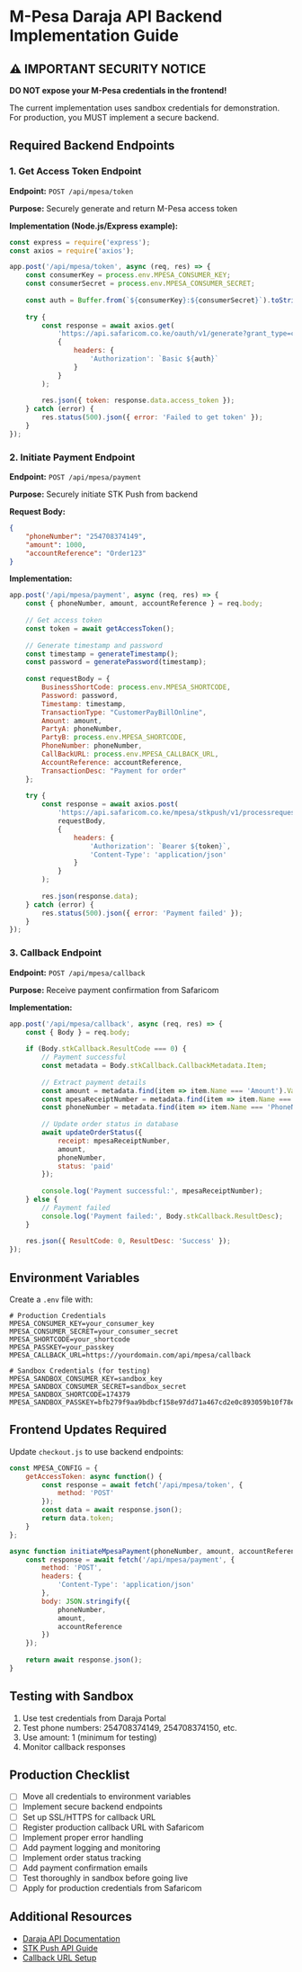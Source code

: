 # M-Pesa Daraja API Backend Implementation Guide

## ⚠️ IMPORTANT SECURITY NOTICE

**DO NOT expose your M-Pesa credentials in the frontend!**

The current implementation uses sandbox credentials for demonstration. For production, you MUST implement a secure backend.

## Required Backend Endpoints

### 1. Get Access Token Endpoint

**Endpoint:** `POST /api/mpesa/token`

**Purpose:** Securely generate and return M-Pesa access token

**Implementation (Node.js/Express example):**

```javascript
const express = require('express');
const axios = require('axios');

app.post('/api/mpesa/token', async (req, res) => {
    const consumerKey = process.env.MPESA_CONSUMER_KEY;
    const consumerSecret = process.env.MPESA_CONSUMER_SECRET;
    
    const auth = Buffer.from(`${consumerKey}:${consumerSecret}`).toString('base64');
    
    try {
        const response = await axios.get(
            'https://api.safaricom.co.ke/oauth/v1/generate?grant_type=client_credentials',
            {
                headers: {
                    'Authorization': `Basic ${auth}`
                }
            }
        );
        
        res.json({ token: response.data.access_token });
    } catch (error) {
        res.status(500).json({ error: 'Failed to get token' });
    }
});
```

### 2. Initiate Payment Endpoint

**Endpoint:** `POST /api/mpesa/payment`

**Purpose:** Securely initiate STK Push from backend

**Request Body:**
```json
{
    "phoneNumber": "254708374149",
    "amount": 1000,
    "accountReference": "Order123"
}
```

**Implementation:**

```javascript
app.post('/api/mpesa/payment', async (req, res) => {
    const { phoneNumber, amount, accountReference } = req.body;
    
    // Get access token
    const token = await getAccessToken();
    
    // Generate timestamp and password
    const timestamp = generateTimestamp();
    const password = generatePassword(timestamp);
    
    const requestBody = {
        BusinessShortCode: process.env.MPESA_SHORTCODE,
        Password: password,
        Timestamp: timestamp,
        TransactionType: "CustomerPayBillOnline",
        Amount: amount,
        PartyA: phoneNumber,
        PartyB: process.env.MPESA_SHORTCODE,
        PhoneNumber: phoneNumber,
        CallBackURL: process.env.MPESA_CALLBACK_URL,
        AccountReference: accountReference,
        TransactionDesc: "Payment for order"
    };
    
    try {
        const response = await axios.post(
            'https://api.safaricom.co.ke/mpesa/stkpush/v1/processrequest',
            requestBody,
            {
                headers: {
                    'Authorization': `Bearer ${token}`,
                    'Content-Type': 'application/json'
                }
            }
        );
        
        res.json(response.data);
    } catch (error) {
        res.status(500).json({ error: 'Payment failed' });
    }
});
```

### 3. Callback Endpoint

**Endpoint:** `POST /api/mpesa/callback`

**Purpose:** Receive payment confirmation from Safaricom

**Implementation:**

```javascript
app.post('/api/mpesa/callback', async (req, res) => {
    const { Body } = req.body;
    
    if (Body.stkCallback.ResultCode === 0) {
        // Payment successful
        const metadata = Body.stkCallback.CallbackMetadata.Item;
        
        // Extract payment details
        const amount = metadata.find(item => item.Name === 'Amount').Value;
        const mpesaReceiptNumber = metadata.find(item => item.Name === 'MpesaReceiptNumber').Value;
        const phoneNumber = metadata.find(item => item.Name === 'PhoneNumber').Value;
        
        // Update order status in database
        await updateOrderStatus({
            receipt: mpesaReceiptNumber,
            amount,
            phoneNumber,
            status: 'paid'
        });
        
        console.log('Payment successful:', mpesaReceiptNumber);
    } else {
        // Payment failed
        console.log('Payment failed:', Body.stkCallback.ResultDesc);
    }
    
    res.json({ ResultCode: 0, ResultDesc: 'Success' });
});
```

## Environment Variables

Create a `.env` file with:

```env
# Production Credentials
MPESA_CONSUMER_KEY=your_consumer_key
MPESA_CONSUMER_SECRET=your_consumer_secret
MPESA_SHORTCODE=your_shortcode
MPESA_PASSKEY=your_passkey
MPESA_CALLBACK_URL=https://yourdomain.com/api/mpesa/callback

# Sandbox Credentials (for testing)
MPESA_SANDBOX_CONSUMER_KEY=sandbox_key
MPESA_SANDBOX_CONSUMER_SECRET=sandbox_secret
MPESA_SANDBOX_SHORTCODE=174379
MPESA_SANDBOX_PASSKEY=bfb279f9aa9bdbcf158e97dd71a467cd2e0c893059b10f78e6b72ada1ed2c919
```

## Frontend Updates Required

Update `checkout.js` to use backend endpoints:

```javascript
const MPESA_CONFIG = {
    getAccessToken: async function() {
        const response = await fetch('/api/mpesa/token', {
            method: 'POST'
        });
        const data = await response.json();
        return data.token;
    }
};

async function initiateMpesaPayment(phoneNumber, amount, accountReference) {
    const response = await fetch('/api/mpesa/payment', {
        method: 'POST',
        headers: {
            'Content-Type': 'application/json'
        },
        body: JSON.stringify({
            phoneNumber,
            amount,
            accountReference
        })
    });
    
    return await response.json();
}
```

## Testing with Sandbox

1. Use test credentials from Daraja Portal
2. Test phone numbers: 254708374149, 254708374150, etc.
3. Use amount: 1 (minimum for testing)
4. Monitor callback responses

## Production Checklist

- [ ] Move all credentials to environment variables
- [ ] Implement secure backend endpoints
- [ ] Set up SSL/HTTPS for callback URL
- [ ] Register production callback URL with Safaricom
- [ ] Implement proper error handling
- [ ] Add payment logging and monitoring
- [ ] Implement order status tracking
- [ ] Add payment confirmation emails
- [ ] Test thoroughly in sandbox before going live
- [ ] Apply for production credentials from Safaricom

## Additional Resources

- [Daraja API Documentation](https://developer.safaricom.co.ke/)
- [STK Push API Guide](https://developer.safaricom.co.ke/APIs/MpesaExpressSimulate)
- [Callback URL Setup](https://developer.safaricom.co.ke/docs#lipa-na-m-pesa-online-query-request)
